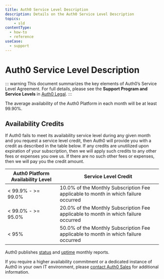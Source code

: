 ```yaml
---
title: Auth0 Service Level Description
description: Details on the Auth0 Service Level Description
topics:
    - sld
contentType:
  - how-to
  - reference
useCase:
  - support
---
```

# Auth0 Service Level Description

::: warning
This document summarizes the key elements of Auth0’s Service Level Agreement. For full details, please see the **Support Program and Service Levels** in [Auth0 Legal](https://auth0.com/legal).
:::

The average availability of the Auth0 Platform in each month will be at least 99.90%.

## Availability Credits

If Auth0 fails to meet its availability service level  during any given month and you request a service level credit, then Auth0 will provide you with a credit as described in the table below. If any credits are unutilized upon expiration of your subscription, then we will apply such credits to any other fees or expenses you owe us. If there are no such other fees or expenses, then we will pay you the credit amount.

| Auth0 Platform Availability Level | Service Level Credit |
| - | - |
| < 99.9% - >= 99.0% | 10.0% of the Monthly Subscription Fee applicable to month in which failure occurred |
| < 99.0% - >= 95.0% | 20.0% of the Monthly Subscription Fee applicable to month in which failure occurred |
| < 95% | 50.0% of the Monthly Subscription Fee applicable to month in which failure occurred |

Auth0 publishes [status](https://status.auth0.com) and [uptime](http://uptime.auth0.com) monthly reports.

If you require a higher availability commitment or a dedicated instance of Auth0 in your own IT environment, please [contact Auth0 Sales](https://auth0.com/get-started?place=documentation%20post&type=link&text=contact%20sales) for additional information.
